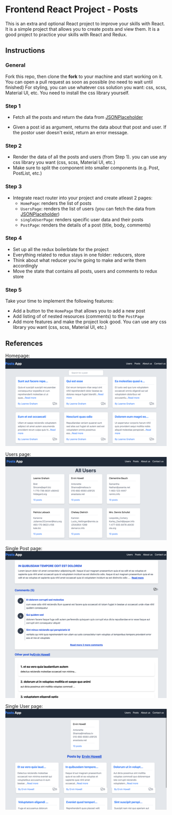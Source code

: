 # Frontend React Project - Posts

This is an extra and optional React project to improve your skills with React. It is a simple project that allows you to create posts and view them. It is a good project to practice your skills with React and Redux.

## Instructions

### General

Fork this repo, then clone the **fork** to your machine and start working on it. You can open a pull request as soon as possible (no need to wait until finished)
For styling, you can use whatever css solution you want: css, scss, Material UI, etc.
You need to install the css library yourself.

### Step 1

- Fetch all the posts and return the data from [JSONPlaceholder](https://jsonplaceholder.typicode.com/posts)

- Given a post id as argument, returns the data about that post and user. If the postor user doesn't exist, return an error message.

### Step 2

- Render the data of all the posts and users (from Step 1). you can use any css library you want (css, scss, Material UI, etc.)
- Make sure to split the component into smaller components (e.g. Post, PostList, etc.)

### Step 3

- Integrate react router into your project and create atleast 2 pages:
  - `HomePage`: renders the list of posts
  - `UsersPage`: renders the list of users (you can fetch the data from [JSONPlaceholder](https://jsonplaceholder.typicode.com/users))
  - `singleUserPage`: renders specific user data and their posts
  - `PostPage`: renders the details of a post (title, body, comments)

### Step 4

- Set up all the redux boilerblate for the project
- Everything related to redux stays in one folder: reducers, store
- Think about what reducer you're going to make and write them accordingly
- Move the state that contains all posts, users and comments to redux store

### Step 5

Take your time to implement the following features:

- Add a button to the `HomePage` that allows you to add a new post
- Add listing of of nested resources (comments) to the `PostPage`
- Add more features and make the project look good. You can use any css library you want (css, scss, Material UI, etc.)

## References

Homepage:
![homepage/all posts](media/HomePage.png)

Users page:
![all users Page](media/UsersPage.png)

Single Post page:
![single users Page](media/SinglePostPage.png)

Single User page:
![single user Page](media/SingleUserPage.png)
